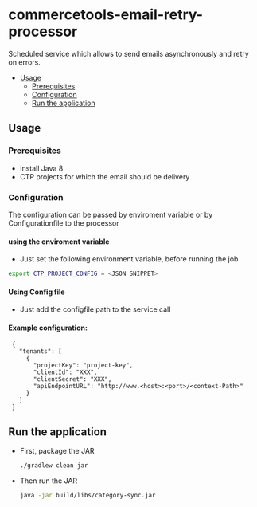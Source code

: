 # commercetools-email-retry-processor
Scheduled service which allows to send emails asynchronously and retry on errors.




- [Usage](#usage)
  - [Prerequisites](#prerequisites)
  - [Configuration](#configuration)
  - [Run the application](#run-the-application)

<!-- END doctoc generated TOC please keep comment here to allow auto update -->

## Usage
### Prerequisites
 
 - install Java 8
 - CTP projects for which the email should be delivery
 
 
 ### Configuration
 
The configuration can be passed by enviroment variable or by Configurationfile to the processor



#### using the enviroment variable
 
  - Just  set the following environment variable, before running the job
   ```bash
   export CTP_PROJECT_CONFIG = <JSON SNIPPET> 
   ```

#### Using Config file

- Just add the configfile path to the service call

####  Example configuration: 
 
```
 {
   "tenants": [
     {
       "projectKey": "project-key",
       "clientId": "XXX",
       "clientSecret": "XXX",
       "apiEndpointURL": "http://www.<host>:<port>/<context-Path>"
     }
   ]
 }
   ```  

## Run the application   
 
 - First, package the JAR
   ```bash
   ./gradlew clean jar
   ```
 - Then run the JAR
   ```bash
   java -jar build/libs/category-sync.jar
   ```   